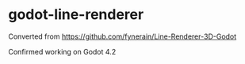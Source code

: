 # godot-line-renderer
Converted from https://github.com/fynerain/Line-Renderer-3D-Godot

Confirmed working on Godot 4.2
